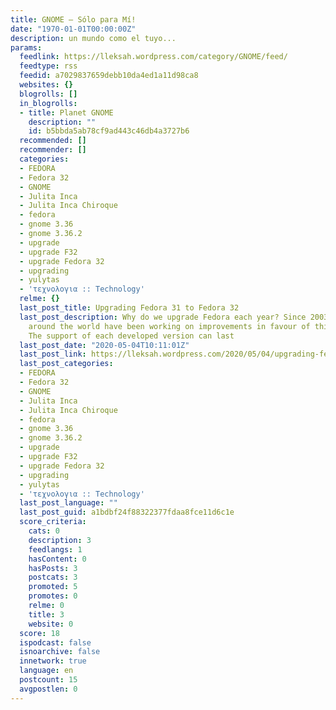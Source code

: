 ```yaml
---
title: GNOME – Sólo para Mí!
date: "1970-01-01T00:00:00Z"
description: un mundo como el tuyo...
params:
  feedlink: https://lleksah.wordpress.com/category/GNOME/feed/
  feedtype: rss
  feedid: a7029837659debb10da4ed1a11d98ca8
  websites: {}
  blogrolls: []
  in_blogrolls:
  - title: Planet GNOME
    description: ""
    id: b5bbda5ab78cf9ad443c46db4a3727b6
  recommended: []
  recommender: []
  categories:
  - FEDORA
  - Fedora 32
  - GNOME
  - Julita Inca
  - Julita Inca Chiroque
  - fedora
  - gnome 3.36
  - gnome 3.36.2
  - upgrade
  - upgrade F32
  - upgrade Fedora 32
  - upgrading
  - yulytas
  - 'τεχνολογια :: Technology'
  relme: {}
  last_post_title: Upgrading Fedora 31 to Fedora 32
  last_post_description: Why do we upgrade Fedora each year? Since 2003, Fedora contributors
    around the world have been working on improvements in favour of this free software.
    The support of each developed version can last
  last_post_date: "2020-05-04T10:11:01Z"
  last_post_link: https://lleksah.wordpress.com/2020/05/04/upgrading-fedora-31-to-fedora-32/
  last_post_categories:
  - FEDORA
  - Fedora 32
  - GNOME
  - Julita Inca
  - Julita Inca Chiroque
  - fedora
  - gnome 3.36
  - gnome 3.36.2
  - upgrade
  - upgrade F32
  - upgrade Fedora 32
  - upgrading
  - yulytas
  - 'τεχνολογια :: Technology'
  last_post_language: ""
  last_post_guid: a1bdbf24f88322377fdaa8fce11d6c1e
  score_criteria:
    cats: 0
    description: 3
    feedlangs: 1
    hasContent: 0
    hasPosts: 3
    postcats: 3
    promoted: 5
    promotes: 0
    relme: 0
    title: 3
    website: 0
  score: 18
  ispodcast: false
  isnoarchive: false
  innetwork: true
  language: en
  postcount: 15
  avgpostlen: 0
---
```

